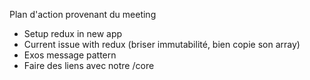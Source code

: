 Plan d'action provenant du meeting

-   Setup redux in new app
-   Current issue with redux (briser immutabilité, bien copie son array)
-   Exos message pattern
-   Faire des liens avec notre /core
